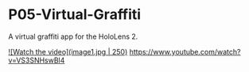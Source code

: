 # P05-Virtual-Graffiti

A virtual graffiti app for the HoloLens 2.

[![Watch the video](image1.jpg | 250)](https://www.youtube.com/watch?v=VS3SNHswBl4)
https://www.youtube.com/watch?v=VS3SNHswBl4
